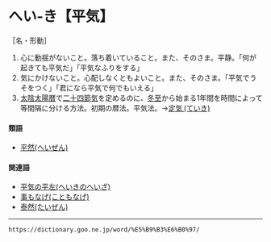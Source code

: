 # へい‐き【平気】

［名・形動］
1.  心に動揺がないこと。落ち着いていること。また、そのさま。平静。「何が起きても平気だ」「平気なふりをする」
2.  気にかけないこと。心配しなくともよいこと。また、そのさま。「平気でうそをつく」「君になら平気で何でもいえる」
3.  [太陰太陽暦](https://dictionary.goo.ne.jp/word/%E5%A4%AA%E9%99%B0%E5%A4%AA%E9%99%BD%E6%9A%A6/#jn-132531)で[二十四節気](https://dictionary.goo.ne.jp/word/%E4%BA%8C%E5%8D%81%E5%9B%9B%E7%AF%80%E6%B0%97/#jn-166997)を定めるのに、[冬至](https://dictionary.goo.ne.jp/word/%E5%86%AC%E8%87%B3/#jn-155816)から始まる1年間を時間によって等間隔に分ける方法。初期の暦法。平気法。→[定気 (ていき)](https://dictionary.goo.ne.jp/word/%E5%AE%9A%E6%B0%97/#jn-149692) 
    

#### 類語

-   [平然(へいぜん)](https://dictionary.goo.ne.jp/word/%E5%B9%B3%E7%84%B6/#jn-198317)

#### 関連語

-   [平気の平左(へいきのへいざ)](https://dictionary.goo.ne.jp/word/%E5%B9%B3%E6%B0%97%E3%81%AE%E5%B9%B3%E5%B7%A6/#jn-198056)
-   [事もなげ(こともなげ)](https://dictionary.goo.ne.jp/word/%E4%BA%8B%E3%82%82%E7%84%A1%E3%81%92/#jn-80774)
-   [泰然(たいぜん)](https://dictionary.goo.ne.jp/word/%E6%B3%B0%E7%84%B6/#jn-133756)

---
`https://dictionary.goo.ne.jp/word/%E5%B9%B3%E6%B0%97/`